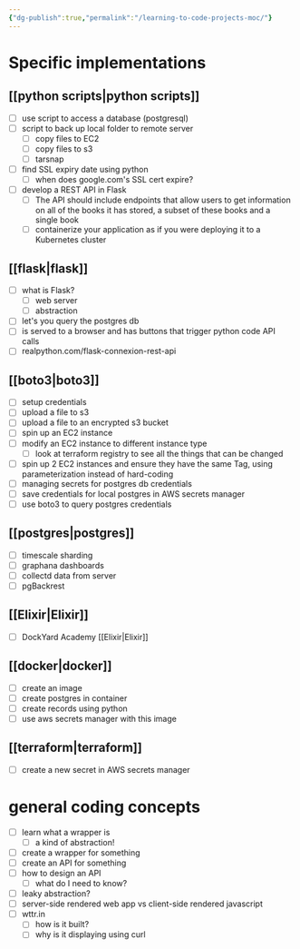 ```yaml
---
{"dg-publish":true,"permalink":"/learning-to-code-projects-moc/"}
---
```


# Specific implementations
## [[python scripts\|python scripts]]
- [ ] use script to access a database (postgresql)
- [ ] script to back up local folder to remote server
	- [ ] copy files to EC2
	- [ ] copy files to s3
	- [ ] tarsnap
- [ ] find SSL expiry date using python
	- [ ] when does google.com's SSL cert expire?
- [ ] develop a REST API in Flask
	- [ ] The API should include endpoints that allow users to get information on all of the books it has stored, a subset of these books and a single book
	- [ ] containerize your application as if you were deploying it to a Kubernetes cluster
## [[flask\|flask]]
- [ ] what is Flask?
	- [ ] web server
	- [ ] abstraction
- [ ] let's you query the postgres db
- [ ] is served to a browser and has buttons that trigger python code API calls
- [ ] realpython.com/flask-connexion-rest-api

## [[boto3\|boto3]]
- [ ] setup credentials
- [ ] upload a file to s3
- [ ] upload a file to an encrypted s3 bucket
- [ ] spin up an EC2 instance
- [ ] modify an EC2 instance to different instance type
	- [ ] look at terraform registry to see all the things that can be changed
- [ ] spin up 2 EC2 instances and ensure they have the same Tag, using parameterization instead of hard-coding
- [ ] managing secrets for postgres db credentials
- [ ] save credentials for local postgres in AWS secrets manager
- [ ] use boto3 to query postgres credentials

## [[postgres\|postgres]]
- [ ] timescale sharding 
- [ ] graphana dashboards
- [ ] collectd data from server
- [ ] pgBackrest

## [[Elixir\|Elixir]]
- [ ] DockYard Academy [[Elixir\|Elixir]]

## [[docker\|docker]]
- [ ] create an image
- [ ] create postgres in container
- [ ] create records using python
- [ ] use aws secrets manager with this image

## [[terraform\|terraform]]
- [ ] create a new secret in AWS secrets manager

# general coding concepts
- [ ] learn what a wrapper is
	- [ ] a kind of abstraction!
- [ ] create a wrapper for something
- [ ] create an API for something
- [ ] how to design an API
	- [ ] what do I need to know?
- [ ] leaky abstraction?
- [ ] server-side rendered web app vs client-side rendered javascript
- [ ] wttr.in
	- [ ] how is it built?
	- [ ] why is it displaying using curl